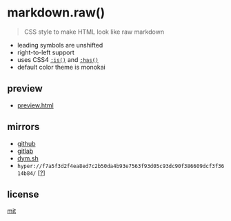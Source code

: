 # markdown.raw()

> CSS style to make HTML look like raw markdown

- leading symbols are unshifted
- right-to-left support
- uses CSS4 [`:is()`](https://developer.mozilla.org/en-US/docs/Web/CSS/:is#Browser_compatibility)
  and [`:has()`](https://developer.mozilla.org/en-US/docs/Web/CSS/:has#Browser_compatibility)
- default color theme is monokai


## preview
- [preview.html](./preview.html)


## mirrors
- [github](https://github.com/dym_sh/markdown-raw/)
- [gitlab](https://gitlab.com/dym_sh/markdown-raw/)
- [dym.sh](https://dym.sh/lab/markdown-raw/)
- `hyper://f7a5f3d2f4ea8ed7c2b50da4b93e7563f93d05c93dc90f386609dcf3f3614b84/` [[?](https://beakerbrowser.com)]


## license
[mit](./license)
